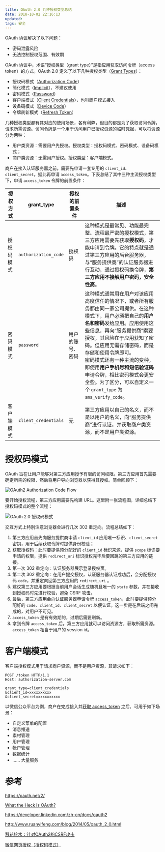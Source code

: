 ```yaml
---
title: OAuth 2.0 几种授权类型总结
date: 2018-10-02 22:16:13
updated:
tags: 安全
---
```


OAuth 协议解决了以下问题：

- 密码泄露风险
- 无法控制授权范围、有效期

OAuth 协议中，术语“授权类型（grant type）”是指应用获取访问令牌（access token）的方式。OAuth 2.0 定义了以下几种授权类型（[Grant Types](https://oauth.net/2/grant-types/)）：

- 授权码模式（[Authorization Code](https://oauth.net/2/grant-types/authorization-code/)）
- 简化模式（[Implicit](https://oauth.net/2/grant-types/implicit/)），不建议使用
- 密码模式（[Password](https://oauth.net/2/grant-types/password/)）
- 客户端模式（[Client Credentials](https://oauth.net/2/grant-types/client-credentials/)），也叫商户模式接入
- 设备码模式（[Device Code](https://oauth.net/2/grant-types/device-code/)）
- 令牌刷新模式（[Refresh Token](https://oauth.net/2/grant-types/refresh-token/)）

几种授权类型都有其对应的使用场景，各有利弊，但目的都是为了获取访问令牌，请求所需资源。访问令牌是一个用于访问用户已授权资源的临时凭据，可以将资源分为两种：

* 用户类资源：需要用户先授权。授权类型：授权码模式、密码模式、设备码模式；
* 商户类资源：无需用户授权。授权类型：客户端模式。

商户在接入认证服务器之前，需要先申请一套专用的 `client_id`、`client_secret`，据此再申请 `access_token`。下表总结了其中三种主流授权类型下，申请 `access_token` 令牌的前置条件：

| 授权方式   | grant_type           | 授权的前置条件   | 描述                                                         |
| ---------- | -------------------- | ---------------- | ------------------------------------------------------------ |
| 授权码模式 | `authorization_code` | 授权码           | 这种模式是最常见、功能最完整、流程最严密的授权模式，第三方应用需要先获取**授权码**，才能申请到令牌。它的特点就是通过第三方应用的后台服务器，与“服务提供商”的认证服务器进行互动，通过授权码换令牌，**第三方应用不接触用户密码，安全性高**。 |
| 密码模式   | `password`           | 用户的账号、密码 | 这种模式通常用在用户对该应用高度信任的情况下，或者所有服务都由同一家公司提供。在这种模式下，用户必须把自己的**用户名和密码**发给应用。应用使用这些信息，再向“服务提供商”索要授权，其风险在于应用获知了密码。但应用无需存储密码，而是存储和使用令牌即可。<br/>密码模式还有一种主流的变种，即使用**用户手机号和短信验证码**申请令牌，相比密码模式会更安全些。为了区分，可以自定义一个 `grant_type` 为 `sms_verify_code`。 |
| 客户端模式 | `client_credentials` | 无               | 第三方应用以自己的名义，而不是以用户的名义，向“服务提供商”进行认证，并获取商户类资源，而不是用户类资源。 |

# 授权码模式

OAuth 旨在让用户能够对第三方应用授予有限的访问权限。第三方应用首先需要确定所需的权限，然后将用户导向浏览器以获得其授权。简单回顾下：

![OAuth2 Authorization Code Flow](/img/security/oauth2.webp)

要开始授权流程，第三方应用需要先构建 URL。这里附一张流程图，详细总结下授权码模式的整个流程：

![OAuth 2.0 授权码模式](/img/security/oauth2.png)

交互方式上特别注意浏览器会进行几次 302 重定向。流程总结如下：

1. 第三方应用首先向服务提供商申请 `client_id` 应用唯一标识、`client_secret` 密钥，用于后续获取令牌时提供身份校验；
2. 获取授权码：此时要提供预分配好的 `client_id` 标识来源，提供 `scope` 标识要申请的权限，提供 `redirect_uri` 标识授权完毕后要回跳的第三方应用的链接。
3. 第一次 302 重定向：认证服务器展示登录授权页。
4. 第二次 302 重定向：在用户提交授权，认证服务器认证成功后，会分配授权码 `code`，并重定向回第三方应用的 `redirect_uri` 。
5. 建议第三方应用要根据当前用户会话生成随机且唯一的 `state` 参数，并在接收到授权码时先进行校验，避免 CSRF 攻击。
6. 最后，第三方应用会向认证服务器申请令牌 `access_token`，此时要提供预分配好的 `code`、`client_id`、`client_secret` 以便认证。这一步是在后端之间完成的，对用户不可见。
7. `access_token` 是有有效期的，过期后需要刷新。
8. 拿到令牌 `access_token` 后，第三方应用就可以访问资源方，获取所需资源。`access_token` 相当于用户的 session id。

# 客户端模式

客户端授权模式用于请求商户资源，而不是用户资源，其请求如下：

```
POST /token HTTP/1.1
Host: authorization-server.com
 
grant_type=client_credentials
&client_id=xxxxxxxxxx
&client_secret=xxxxxxxxxx
```

以微信公众平台为例，商户在完成接入并[获取 access_token](https://mp.weixin.qq.com/wiki?t=resource/res_main&id=mp1421140183) 之后，可用于如下场景：

* 自定义菜单的配置
* 消息推送
* 素材管理
* 用户管理
* 帐户管理
* 数据统计
* …… 大量服务

# 参考

https://oauth.net/2/

[What the Heck is OAuth?](https://developer.okta.com/blog/2017/06/21/what-the-heck-is-oauth)

https://developer.linkedin.com/zh-cn/docs/oauth2

http://www.ruanyifeng.com/blog/2014/05/oauth_2_0.html

[移花接木：针对OAuth2的CSRF攻击](https://www.jianshu.com/p/c7c8f51713b6)

[微信网页授权（授权码模式）](https://mp.weixin.qq.com/wiki?t=resource/res_main&id=mp1421140842)

